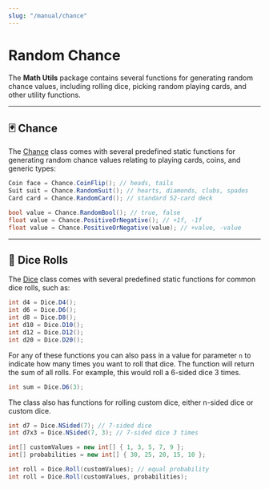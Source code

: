 ```yaml
---
slug: "/manual/chance"
---
```


# Random Chance

The **Math Utils** package contains several functions for generating random chance values, including rolling dice, picking random playing cards, and other utility functions.

<hr/>

## 🃏 Chance

The [Chance](/api/Zigurous.Math/Chance) class comes with several predefined static functions for generating random chance values relating to playing cards, coins, and generic types:

```csharp
Coin face = Chance.CoinFlip(); // heads, tails
Suit suit = Chance.RandomSuit(); // hearts, diamonds, clubs, spades
Card card = Chance.RandomCard(); // standard 52-card deck
```

```csharp
bool value = Chance.RandomBool(); // true, false
float value = Chance.PositiveOrNegative(); // +1f, -1f
float value = Chance.PositiveOrNegative(value); // +value, -value
```

<hr/>

## 🎲 Dice Rolls

The [Dice](/api/Zigurous.Math/Dice) class comes with several predefined static functions for common dice rolls, such as:

```csharp
int d4 = Dice.D4();
int d6 = Dice.D6();
int d8 = Dice.D8();
int d10 = Dice.D10();
int d12 = Dice.D12();
int d20 = Dice.D20();
```

For any of these functions you can also pass in a value for parameter `n` to indicate how many times you want to roll that dice. The function will return the sum of all rolls. For example, this would roll a 6-sided dice 3 times.

```csharp
int sum = Dice.D6(3);
```

The class also has functions for rolling custom dice, either n-sided dice or custom dice.

```csharp
int d7 = Dice.NSided(7); // 7-sided dice
int d7x3 = Dice.NSided(7, 3); // 7-sided dice 3 times
```

```csharp
int[] customValues = new int[] { 1, 3, 5, 7, 9 };
int[] probabilities = new int[] { 30, 25, 20, 15, 10 };

int roll = Dice.Roll(customValues); // equal probability
int roll = Dice.Roll(customValues, probabilities);
```
